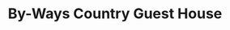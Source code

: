 ---
title: "By-Ways Country Guest House"
address: "37, Derryvore Lane, Lower Seagoe, Portadown, Craigavon, Co. Armagh BT63 5RS"
tel: "028 3833 4625"
county: "Armagh"
category: "Guesthouses"
type: "Content"
lat: "54.449174"
lng: "-6.436123"
---